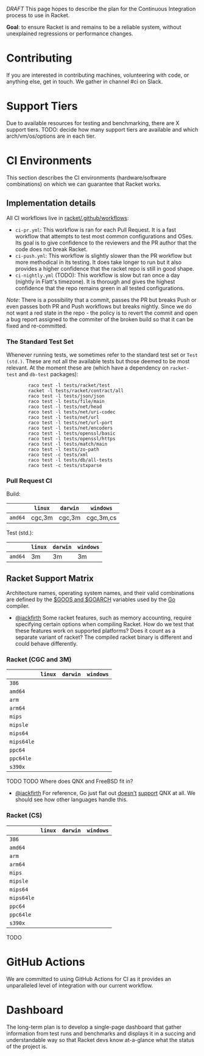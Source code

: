 *DRAFT*
This page hopes to describe the plan for the Continuous Integration process to use in Racket.

**Goal**: to ensure Racket is and remains to be a reliable system, without unexplained regressions or performance changes.

# Contributing

If you are interested in contributing machines, volunteering with code, or anything else, get in touch. We gather in channel #ci on Slack.

# Support Tiers

Due to available resources for testing and benchmarking, there are X support tiers. 
TODO: decide how many support tiers are available and which arch/vm/os/options are in each tier.

# CI Environments

This section describes the CI environments (hardware/software combinations) on which we can guarantee that Racket works.

## Implementation details

All CI workflows live in [racket/.github/workflows](https://github.com/racket/racket/tree/master/.github/workflows):

* `ci-pr.yml`: This workflow is ran for each Pull Request. It is a fast workflow that attempts to test most common configurations and OSes. Its goal is to give confidence to the reviewers and the PR author that the code does not break Racket.
* `ci-push.yml`: This workflow is slightly slower than the PR workflow but more methodical in its testing. It does take longer to run but it also provides a higher confidence that the racket repo is still in good shape.
* `ci-nightly.yml` (TODO): This workflow is slow but ran once a day (nightly in Flatt's timezone). It is thorough and gives the highest confidence that the repo remains green in all tested configurations.

*Note*: There is a possibility that a commit, passes the PR but breaks Push or even passes both PR and Push workflows but breaks nightly. Since we do not want a red state in the repo - the policy is to revert the commit and open a bug report assigned to the commiter of the broken build so that it can be fixed and re-committed.

### The Standard Test Set

Whenever running tests, we sometimes refer to the standard test set or `Test (std.)`. These are not all the available tests but those deemed to be most relevant. At the moment these are (which have a dependency on `racket-test` and `db-test` packages):

```
        raco test -l tests/racket/test
        racket -l tests/racket/contract/all
        raco test -l tests/json/json
        raco test -l tests/file/main
        raco test -l tests/net/head
        raco test -l tests/net/uri-codec
        raco test -l tests/net/url
        raco test -l tests/net/url-port
        raco test -l tests/net/encoders
        raco test -l tests/openssl/basic
        raco test -l tests/openssl/https
        raco test -l tests/match/main
        raco test -l tests/zo-path
        raco test -c tests/xml
        raco test -l tests/db/all-tests
        raco test -c tests/stxparse
```

### Pull Request CI

Build:

|         | `linux` | `darwin` | `windows` |
| ------- | ------- | -------- | --------- |
| `amd64` | cgc,3m  | cgc,3m   | cgc,3m,cs | 

Test (std.):

|         | `linux` | `darwin` | `windows` |
| ------- | ------- | -------- | --------- |
| `amd64` |   3m    |    3m    |     3m    | 

## Racket Support Matrix

Architecture names, operating system names, and their valid combinations are defined by the [$GOOS and $GOARCH](https://golang.org/doc/install/source#environment) variables used by the [Go](https://golang.org/) compiler.

- [@jackfirth](https://github.com/jackfirth) Some racket features, such as memory accounting, require specifying certain options when compiling Racket. How do we test that these features work on supported platforms? Does it count as a separate variant of racket? The compiled racket binary is different and could behave differently.

### Racket (CGC and 3M)

|      | `linux` | `darwin` | `windows` |
| ---- | ----- | ------ | ------- |
| `386`  |       |        |         |
| `amd64` | | | | 
| `arm` | | | |
| `arm64` | | | |
| `mips` | | | |
| `mipsle` | | | |
| `mips64` | | | |
| `mips64le` | | | |
| `ppc64` | | | |
| `ppc64le` | | | |
| `s390x` | | | |

TODO
TODO Where does QNX and FreeBSD fit in?

- [@jackfirth](https://github.com/jackfirth) For reference, Go just flat out [doesn't](https://github.com/golang/go/issues/23633) [support](https://github.com/golang/go/issues/12045) QNX at all. We should see how other languages handle this.

### Racket (CS)

|      | `linux` | `darwin` | `windows` |
| ---- | ----- | ------ | ------- |
| `386`  |       |        |         |
| `amd64` | | | | 
| `arm` | | | |
| `arm64` | | | |
| `mips` | | | |
| `mipsle` | | | |
| `mips64` | | | |
| `mips64le` | | | |
| `ppc64` | | | |
| `ppc64le` | | | |
| `s390x` | | | |

TODO

# GitHub Actions

We are committed to using GitHub Actions for CI as it provides an unparalleled level of integration with our current workflow.

# Dashboard

The long-term plan is to develop a single-page dashboard that gather information from test runs and benchmarks and displays it in a succing and understandable way so that Racket devs know at-a-glance what the status of the project is.